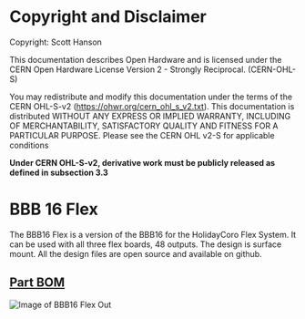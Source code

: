 # Copyright and Disclaimer
Copyright: Scott Hanson

This documentation describes Open Hardware and is licensed under the CERN Open Hardware License Version 2 - Strongly Reciprocal. (CERN-OHL-S)

You may redistribute and modify this documentation under the terms of the CERN OHL-S-v2 (https://ohwr.org/cern_ohl_s_v2.txt). This documentation is distributed WITHOUT ANY EXPRESS OR IMPLIED WARRANTY, INCLUDING OF MERCHANTABILITY, SATISFACTORY QUALITY AND FITNESS FOR A PARTICULAR PURPOSE. Please see the CERN OHL v2-S for applicable conditions

**Under CERN OHL-S-v2, derivative work must be publicly released as defined in subsection 3.3**

# BBB 16 Flex

The BBB16 Flex is a version of the BBB16 for the HolidayCoro Flex System. It can be used with all three flex boards, 48 outputs. The design is surface mount. All the design files are open source and available on github.

## [Part BOM](https://github.com/computergeek1507/PB_16/raw/master/BBB_16_Flex/BBB_16_Flex_BOM.ods)

![Image of BBB16 Flex Out](https://github.com/computergeek1507/PB_16/raw/master/BBB_16_Flex/BBB_16_Flex.png)


